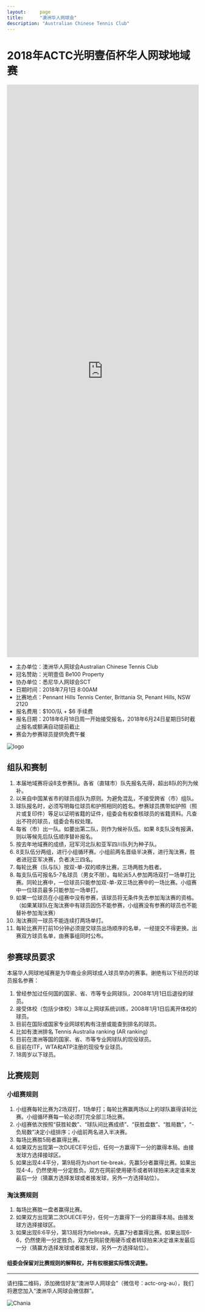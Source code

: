 ```yaml
---
layout:     page
title:      "澳洲华人网球会"
description: "Australian Chinese Tennis Club"
---
```


# 2018年ACTC光明壹佰杯华人网球地域赛

<iframe src="https://challonge.com/actc2018regional/module" width="100%" height="1500" frameborder="0" scrolling="auto" allowtransparency="true"></iframe>

* 主办单位：澳洲华人网球会Australian Chinese Tennis Club
* 冠名赞助：光明壹佰 Be100 Property
* 协办单位：悉尼华人网球会SCT
* 日期时间：2018年7月1日 8:00AM
* 比赛地点：Pennant Hills Tennis Center, Brittania St, Penant Hills, NSW 2120
* 报名费用：$100/队 + $6 手续费
* 报名日期：2018年6月18日周一开始接受报名，2018年6月24日星期日5时截止报名或额满自动提前截止
* 赛会为参赛球员提供免费午餐

<div class="row">
  <div class="col-xs-offset-1 col-xs-10 col-sm-offset-2 col-sm-8 col-md-offset-2 col-md-8 col-lg-offset-2 col-lg-8">
    <img class="img-responsive" src="https://farm2.staticflickr.com/1758/27883340157_fb184274d4_o.jpg" alt="logo" />
  </div>
</div>

## 组队和赛制

1. 本届地域赛将设8支参赛队。各省（直辖市）队先报名先得，超出8队的列为候补。
2. 以来自中国某省市的球员组队为原则。为避免混乱，不接受跨省（市）组队。
3. 球队报名时，必须写明每位球员和护照相同的姓名。参赛球员携带如护照（照片或复印件）等足以证明省籍的证件，组委会有权查核球员的省籍资料。凡查出不符的球员，组委会有权处理。
4. 每省（市）出一队。如要出第二队，则作为候补队伍。如果 8支队没有报满，则以等候先后队伍顺序替补报名。
5. 按去年地域赛的成绩，冠军河北队和亚军四川队列为种子队。
6. 8支队伍分两组，进行小组循环赛。小组前两名晋级半决赛，进行淘汰赛，胜者进冠亚军决赛，负者决三四名。
7. 每轮比赛（队与队）按双-单-双的顺序比赛，三场两胜为胜者。
8. 每支队伍可报名5-7名球员（男女不限）。每轮派5人参加两场双打一场单打比赛。同轮比赛中，一位球员只能参加双-单-双三场比赛中的一场比赛。小组赛中一位球员最多只能参加一场单打。
9. 如果一位球员在小组赛中没有参赛，该球员将无条件失去参加淘汰赛的资格。（如果某球队在淘汰赛中有球员因伤不能参赛，小组赛没有参赛的球员也不能替补参加淘汰赛）
10. 淘汰赛同一球员不能连续打两场单打。
11. 每轮比赛开打前10分钟必须提交球员出场顺序的名单，一经提交不得更换。出赛双方球员名单，由赛事组同时公布。

## 参赛球员要求

本届华人网球地域赛是为华裔业余网球成人球员举办的赛事。谢绝有以下经历的球员报名参赛：
1. 曾经参加过任何国的国家、省、市等专业网球队，2008年1月1日后退役的球员。
2. 接受体校（包括少体校）3年以上网球系统训练，2008年1月1日后离开体校的球员。
3. 目前在国际或国家专业网球机构有注册或能查到排名的球员。
4. 比如有澳洲排名 Tennis Australia  ranking (AR ranking)
5. 目前在澳洲等国的国家、省、市等专业网球队的现役球员。
6. 目前在ITF，WTA和ATP注册的现役专业球员。 
7. 18周岁以下球员。

## 比赛规则

### 小组赛规则
1. 小组赛每轮比赛为2场双打，1场单打；每轮比赛赢两场以上的球队赢得该轮比赛。小组循环赛每一轮必须打完全部三场比赛。
2. 小组赛依次按照“获胜轮数”、“球队间比赛成绩”、“获胜盘数”、“胜局数”，“-负局数”决定小组排序；小组前两名进入半决赛。
3. 每场比赛胜5局者赢得比赛。
4. 如果双方出现第一次DUECE平分后，任何一方赢得下一分的赢得本局。由接发球方选择接球区。
5. 如果出现4:4平分，第9局将为short tie-break，先赢5分者赢得比赛。如果出现4-4，仍然使用一分定胜负。双方在网前使用硬币或者转球拍来决定谁来发最后一分（猜赢方选择发球或者接发球，另外一方选择站位）。

### 淘汰赛规则
1. 每场比赛胜一盘者赢得比赛。
2. 如果双方出现第二次DUECE平分，任何一方赢得下一分的赢得本局。由接发球方选择接球区。
3. 如果出现6:6平分，第13局将为tiebreak，先赢7分者赢得比赛。如果出现6-6，仍然使用一分定胜负。双方在网前使用硬币或者转球拍来决定谁来发最后一分（猜赢方选择发球或者接发球，另外一方选择站位）。

#### 组委会保留对比赛规则的解释权，并有权根据实际情况调整。


<hr>
<p>请扫描二维码，添加微信好友“澳洲华人网球会”（微信号：actc-org-au），我们将邀您加入“澳洲华人网球会微信群”。</p>
<div class="row">
  <div class="col-xs-offset-1 col-xs-10 col-sm-offset-2 col-sm-8 col-md-offset-2 col-md-8 col-lg-offset-2 col-lg-8">
    <img class="img-responsive" src="https://c5.staticflickr.com/9/8179/28251007604_30faf539bc_z.jpg" alt="Chania" />
  </div>
</div>
